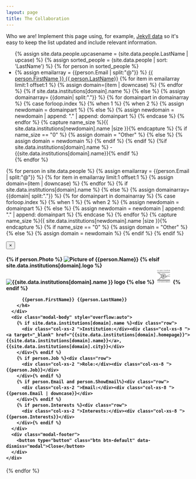 ```yaml
---
layout: page
title: The Collaboration
---
```


Who we are! Implement this page using, for example, [Jekyll data](http://jekyll.tips/jekyll-casts/data-files/)
so it's easy to keep the list updated and include relevant information.

<ul>
  {% assign site.data.people.upcasename = (site.data.people.LastName | upcase) %}
  {% assign sorted_people = (site.data.people | sort: 'LastName') %}
  {% for person in sorted_people %}
  <li>
    {% assign emailarray = {{person.Email | split:"@"}} %}
    <a data-toggle="modal" href="#{{ person.FirstName }}{{ person.LastName }}_Modal">{{ person.FirstName }} {{ person.LastName}}</a>
    {% for item in emailarray limit:1 offset:1 %}
    {% assign domain=(item | downcase) %}
    {% endfor %}
{% if site.data.institutions[domain].name %}
{% else %}
{% assign domainarray= {{domain| split:"."}} %}
{% for domainpart in domainarray %}
{% case forloop.index %}
{% when 1 %}
{% when 2 %}
{% assign newdomain = domainpart %}
{% else %}
{% assign newdomain = newdomain | append: "." | append: domainpart %}
{% endcase %}
{% endfor %}
{% capture name_size %}{{ site.data.institutions[newdomain].name |size }}{% endcapture %}
{% if name_size == "0" %}
{% assign domain = "Other" %}
{% else %}
{% assign domain = newdomain %}
{% endif %}
{% endif %}
    {%if site.data.institutions[domain].name %} - {{site.data.institutions[domain].name}}{% endif %}
  </li>
  {% endfor %}
</ul>

{% for person in site.data.people %}
{% assign emailarray = {{person.Email | split:"@"}} %}
{% for item in emailarray limit:1 offset:1 %}
  {% assign domain=(item | downcase) %}
{% endfor %}
{% if site.data.institutions[domain].name %}
{% else %}
  {% assign domainarray= {{domain| split:"."}} %}
  {% for domainpart in domainarray %}
    {% case forloop.index %}
      {% when 1 %}
      {% when 2 %}
      {% assign newdomain = domainpart %}
      {% else %}
        {% assign newdomain = newdomain | append: "." | append: domainpart %}
    {% endcase %}
  {% endfor %}
  {% capture name_size %}{{ site.data.institutions[newdomain].name |size }}{% endcapture %}
  {% if name_size == "0" %}
    {% assign domain = "Other" %}
  {% else %}
{% assign domain = newdomain %}
  {% endif %}
{% endif %}

<div id="{{ person.FirstName }}{{ person.LastName }}_Modal" class="modal fade" role="dialog">
  <div class="modal-dialog">
    <!-- Modal content-->
    <div class="modal-content">
      <div class="modal-header">
        <button type="button" class="close" data-dismiss="modal">&times;</button>
        <h4 class="modal-title">
          {% if person.Photo %}
            <img src="{{person.Photo}}" alt="Picture of {{person.Name}}" class="img-circle" style="height:5em">
              {% elsif site.data.institutions[domain].logo %}
                <img src="{{site.data.institutions[domain].logo }}"
                alt="{{site.data.institutions[domain].name }} logo"
                style="height:3em">
              {% else %}
                <img src="assets/supernemo_logo_v1.0.png" alt="SuperNEMO logo" style="height:3em">
          {% endif %}
          
          {{person.FirstName}} {{person.LastName}}
        </h4>
      </div>
      <div class="modal-body" style="overflow:auto">
        {% if site.data.institutions[domain].name %}<div class="row">
          <div class="col-xs-2 ">Institution:</div><div class="col-xs-8 "><a target="_blank" href="{{site.data.institutions[domain].homepage}}">{{site.data.institutions[domain].name}}</a>, {{site.data.institutions[domain].city}}</div>
        </div>{% endif %}
        {% if person.Job %}<div class="row">
          <div class="col-xs-2 ">Role:</div><div class="col-xs-8 ">{{person.Job}}</div>
        </div>{% endif %}
        {% if person.Email and person.ShowEmail%}<div class="row">
          <div class="col-xs-2 ">Email:</div><div class="col-xs-8 ">{{person.Email | downcase}}</div>
        </div>{% endif %}
        {% if person.Interests %}<div class="row">
          <div class="col-xs-2 ">Interests:</div><div class="col-xs-8 ">{{person.Interests}}</div>
        </div>{% endif %}
      </div>
      <div class="modal-footer">
        <button type="button" class="btn btn-default" data-dismiss="modal">Close</button>
      </div>
    </div>
  </div>
</div>
{% endfor %}
